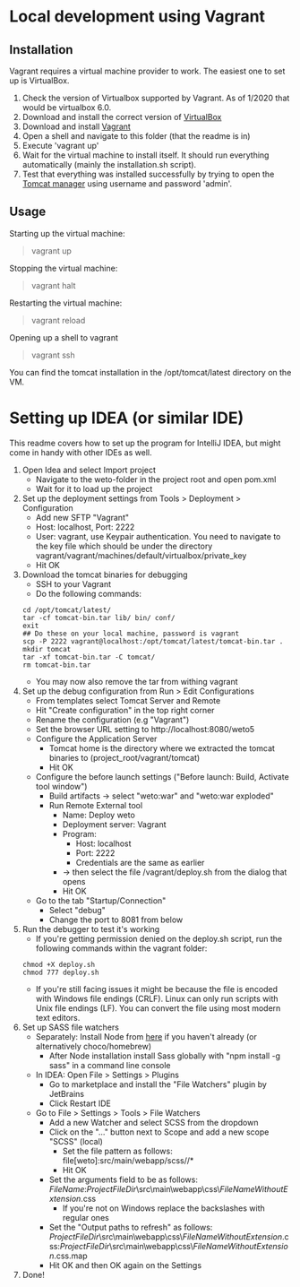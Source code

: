 # Local development using Vagrant

## Installation
Vagrant requires a virtual machine provider to work. The easiest one to set up is VirtualBox.

1. Check the version of Virtualbox supported by Vagrant. As of 1/2020 that would be virtualbox 6.0.
2. Download and install the correct version of [VirtualBox](https://www.virtualbox.org/wiki/Downloads)
3. Download and install [Vagrant](https://www.vagrantup.com/)
4. Open a shell and navigate to this folder (that the readme is in)
5. Execute 'vagrant up'
6. Wait for the virtual machine to install itself. It should run everything automatically (mainly the installation.sh script).
7. Test that everything was installed successfully by trying to open the [Tomcat manager](http://localhost/manager) using username and password 'admin'.

## Usage
Starting up the virtual machine:
> vagrant up
>
Stopping the virtual machine:
> vagrant halt
>
Restarting the virtual machine:
> vagrant reload
>
Opening up a shell to vagrant
> vagrant ssh
>

You can find the tomcat installation in the /opt/tomcat/latest directory on the VM.

# Setting up IDEA (or similar IDE)

This readme covers how to set up the program for IntelliJ IDEA, but might come in handy with other IDEs as well.

1. Open Idea and select Import project
    - Navigate to the weto-folder in the project root and open pom.xml
    - Wait for it to load up the project
2. Set up the deployment settings from Tools > Deployment > Configuration
    - Add new SFTP "Vagrant"
    - Host: localhost, Port: 2222
    - User: vagrant, use Keypair authentication. You need to navigate to the key file which should be under the directory vagrant/vagrant/machines/default/virtualbox/private_key
    - Hit OK
3. Download the tomcat binaries for debugging
    - SSH to your Vagrant
    - Do the following commands:
    ```shell
    cd /opt/tomcat/latest/
    tar -cf tomcat-bin.tar lib/ bin/ conf/
    exit
    ## Do these on your local machine, password is vagrant
    scp -P 2222 vagrant@localhost:/opt/tomcat/latest/tomcat-bin.tar .
    mkdir tomcat
    tar -xf tomcat-bin.tar -C tomcat/
    rm tomcat-bin.tar
    ```
    - You may now also remove the tar from withing vagrant
4. Set up the debug configuration from Run > Edit Configurations
    - From templates select Tomcat Server and Remote
    - Hit "Create configuration" in the top right corner
    - Rename the configuration (e.g "Vagrant")
    - Set the browser URL setting to http://localhost:8080/weto5
    - Configure the Application Server
      - Tomcat home is the directory where we extracted the tomcat binaries to (project_root/vagrant/tomcat)
      - Hit OK
    - Configure the before launch settings ("Before launch: Build, Activate tool window")
      - Build artifacts -> select "weto:war" and "weto:war exploded"
      - Run Remote External tool
        - Name: Deploy weto
        - Deployment server: Vagrant
        - Program:
          - Host: localhost
          - Port: 2222
          - Credentials are the same as earlier
        - -> then select the file /vagrant/deploy.sh from the dialog that opens
        - Hit OK
    - Go to the tab "Startup/Connection"
      - Select "debug"
      - Change the port to 8081 from below
5. Run the debugger to test it's working
    - If you're getting permission denied on the deploy.sh script, run the following commands within the vagrant folder:
    ```shell
    chmod +X deploy.sh
    chmod 777 deploy.sh
    ```
    - If you're still facing issues it might be because the file is encoded with Windows file endings (CRLF). Linux can only run scripts with Unix file endings (LF). You can convert the file using most modern text editors.
6. Set up SASS file watchers
    - Separately: Install Node from [here](https://nodejs.org/) if you haven't already (or alternatively choco/homebrew)
      - After Node installation install Sass globally with "npm install -g sass" in a command line console
    - In IDEA: Open File > Settings > Plugins
      - Go to marketplace and install the "File Watchers" plugin by JetBrains
      - Click Restart IDE
    - Go to File > Settings > Tools > File Watchers
      - Add a new Watcher and select SCSS from the dropdown
      - Click on the "..." button next to Scope and add a new scope "SCSS" (local)
        - Set the file pattern as follows: file[weto]:src/main/webapp/scss//*
        - Hit OK
      - Set the arguments field to be as follows: $FileName$:$ProjectFileDir$\src\main\webapp\css\\$FileNameWithoutExtension$.css
        - If you're not on Windows replace the backslashes with regular ones
      - Set the "Output paths to refresh" as follows: $ProjectFileDir$\src\main\webapp\css\\$FileNameWithoutExtension$.css:$ProjectFileDir$\src\main\webapp\css\\$FileNameWithoutExtension$.css.map
      - Hit OK and then OK again on the Settings
7. Done!
